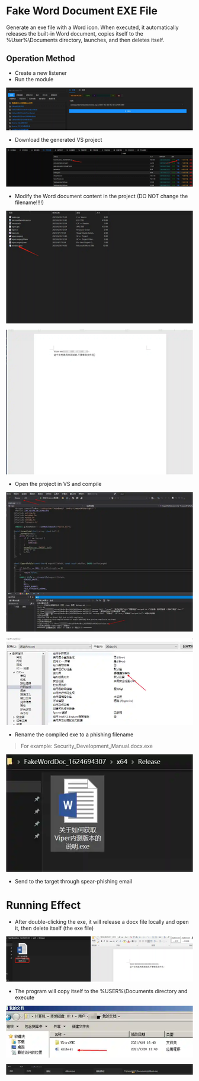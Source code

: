 # Fake Word Document EXE File

Generate an exe file with a Word icon. When executed, it automatically releases the built-in Word document, copies itself to the %User%\Documents directory, launches, and then deletes itself.

## Operation Method

+ Create a new listener
+ Run the module

![](img\InitialAccess_SpearphishingAttachment_FakeWordDoc\1.webp)

+ Download the generated VS project

![](img\InitialAccess_SpearphishingAttachment_FakeWordDoc\2.webp)

+ Modify the Word document content in the project (DO NOT change the filename!!!!)

![](img\InitialAccess_SpearphishingAttachment_FakeWordDoc\3.webp)

![](img\InitialAccess_SpearphishingAttachment_FakeWordDoc\4.webp)

+ Open the project in VS and compile

![](img\InitialAccess_SpearphishingAttachment_FakeWordDoc\5.webp)

![](img\InitialAccess_SpearphishingAttachment_FakeWordDoc\6.webp)

+ Rename the compiled exe to a phishing filename

> For example: Security_Development_Manual.docx.exe
>

![](img\InitialAccess_SpearphishingAttachment_FakeWordDoc\7.webp)

+ Send to the target through spear-phishing email

# Running Effect

+ After double-clicking the exe, it will release a docx file locally and open it, then delete itself (the exe file)

![](img\InitialAccess_SpearphishingAttachment_FakeWordDoc\8.webp)

+ The program will copy itself to the %USER%\Documents directory and execute

![](img\InitialAccess_SpearphishingAttachment_FakeWordDoc\9.webp)

![](img\InitialAccess_SpearphishingAttachment_FakeWordDoc\10.webp)